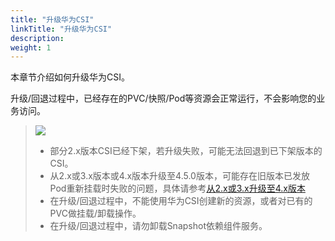 ```yaml
---
title: "升级华为CSI"
linkTitle: "升级华为CSI"
description: 
weight: 1
---
```


本章节介绍如何升级华为CSI。

升级/回退过程中，已经存在的PVC/快照/Pod等资源会正常运行，不会影响您的业务访问。

>![](/css-docs/public_sys-resources/zh/icon-notice.gif)  
>-   部分2.x版本CSI已经下架，若升级失败，可能无法回退到已下架版本的CSI。
>-   从2.x或3.x版本或4.x版本升级至4.5.0版本，可能存在旧版本已发放Pod重新挂载时失败的问题，具体请参考[从2.x或3.x升级至4.x版本](/docs/安装部署/升级-回退华为CSI/使用Helm升级-回退华为CSI/升级华为CSI/从2-x或3-x升级至4-x版本)
>-   在升级/回退过程中，不能使用华为CSI创建新的资源，或者对已有的PVC做挂载/卸载操作。
>-   在升级/回退过程中，请勿卸载Snapshot依赖组件服务。




